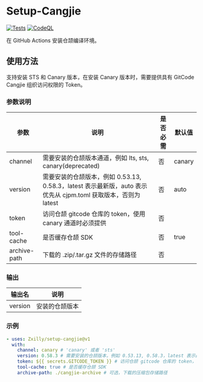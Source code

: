 # Setup-Cangjie

[![Tests](https://github.com/Zxilly/setup-cangjie/actions/workflows/test.yml/badge.svg)](https://github.com/Zxilly/setup-cangjie/actions/workflows/test.yml)
[![CodeQL](https://github.com/Zxilly/setup-cangjie/actions/workflows/codeql.yml/badge.svg)](https://github.com/Zxilly/setup-cangjie/actions/workflows/codeql.yml)

在 GitHub Actions 安装仓颉编译环境。

## 使用方法

支持安装 STS 和 Canary 版本，在安装 Canary 版本时，需要提供具有 GitCode Cangjie 组织访问权限的 Token。

### 参数说明

| 参数           | 说明                                                                             | 是否必需 | 默认值    |
|--------------|--------------------------------------------------------------------------------|------|--------|
| channel      | 需要安装的仓颉版本通道，例如 lts, sts, canary(deprecated)                                    | 否    | canary |
| version      | 需要安装的仓颉版本，例如 0.53.13, 0.58.3，latest 表示最新版，auto 表示优先从 cjpm.toml 获取版本，否则为 latest | 否    | auto   |
| token        | 访问仓颉 gitcode 仓库的 token，使用 canary 通道时必须提供                                       | 否    |        |
| tool-cache   | 是否缓存仓颉 SDK                                                                     | 否    | true   |
| archive-path | 下载的 .zip/.tar.gz 文件的存储路径                                                       | 否    |        |

### 输出

| 输出名  | 说明           |
| ------- | -------------- |
| version | 安装的仓颉版本 |

### 示例

```yaml
- uses: Zxilly/setup-cangjie@v1
  with:
    channel: canary # 'canary' 或者 'sts'
    version: 0.58.3 # 需要安装的仓颉版本，例如 0.53.13, 0.58.3，latest 表示最新版，auto 表示自动获取
    token: ${{ secrets.GITCODE_TOKEN }} # 访问仓颉 gitcode 仓库的 token，使用 canary 通道时必须提供
    tool-cache: true # 是否缓存仓颉 SDK
    archive-path: ./cangjie-archive # 可选，下载的压缩包存储路径
```
